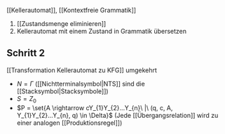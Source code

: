 [[Kellerautomat]], [[Kontextfreie Grammatik]]

1. [[Zustandsmenge eliminieren]]
2. Kellerautomat mit einem Zustand in Grammatik übersetzen

## Schritt 2
[[Transformation Kellerautomat zu KFG]] umgekehrt

- $N = \Gamma$ ([[Nichtterminalsymbol|NTS]] sind die [[Stacksymbol|Stacksymbole]])
- $S = Z_{0}$
- $P = \set{A \rightarrow cY_{1}Y_{2}...Y_{n}\ |\ (q, c, A, Y_{1}Y_{2}...Y_{n}, q) \in \Delta}$ (Jede [[Übergangsrelation]] wird zu einer analogen [[Produktionsregel]])

